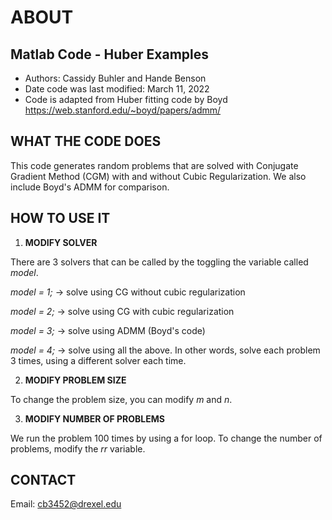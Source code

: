 # ABOUT
## Matlab Code - Huber Examples

- Authors: Cassidy Buhler and Hande Benson
- Date code was last modified: March 11, 2022
- Code is adapted from Huber fitting code by Boyd https://web.stanford.edu/~boyd/papers/admm/

## WHAT THE CODE DOES 

This code generates random problems that are solved with Conjugate Gradient Method (CGM) with and without Cubic Regularization.
We also include Boyd's ADMM for comparison.

## HOW TO USE IT

1. **MODIFY SOLVER**

There are 3 solvers that can be called by the toggling the variable called *model*. 

*model = 1;* -> solve using CG without cubic regularization 

*model = 2;* -> solve using CG with cubic regularization 

*model = 3;* -> solve using ADMM (Boyd's code)

*model = 4;* -> solve using all the above. In other words, solve each problem 3 times, using a different solver each time. 

2. **MODIFY PROBLEM SIZE**

To change the problem size, you can modify *m* and *n*. 

3. **MODIFY NUMBER OF PROBLEMS**

We run the problem 100 times by using a for loop. To change the number of problems, modify the *rr* variable. 


## CONTACT 

Email: cb3452@drexel.edu 

